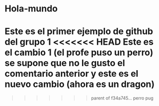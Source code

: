 # Hola-mundo
Este es el primer ejemplo de github del grupo 1
<<<<<<< HEAD
Este es el cambio 1 (el profe puso un perro)
se supone que no le gusto el comentario anterior y este es el nuevo cambio (ahora es un dragon)
=======
>>>>>>> parent of f34a745... perro pug
